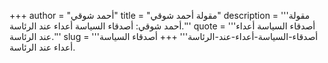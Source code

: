 +++
author = "أحمد شوقي"
title = "مقولة أحمد شوقي"
description = '''مقولة أحمد شوقي: أصدقاء السياسة أعداء عند الرئاسة.'''
quote = '''أصدقاء السياسة أعداء عند الرئاسة.'''
slug = '''أصدقاء-السياسة-أعداء-عند-الرئاسة'''
+++
أصدقاء السياسة أعداء عند الرئاسة.

